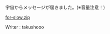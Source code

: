 宇宙からメッセージが届きました。(※音量注意！)

[for-slow.zip](https://score.wanictf.org/storage/d3ps2tqhbwpzhwndtz9ggt2r5kwncyac/for-slow.zip)

Writer : takushooo
